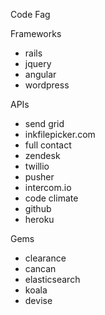 Code Fag

Frameworks
- rails
- jquery
- angular
- wordpress

APIs
- send grid
- inkfilepicker.com
- full contact
- zendesk
- twillio
- pusher
- intercom.io
- code climate
- github
- heroku


Gems
- clearance
- cancan
- elasticsearch
- koala
- devise